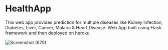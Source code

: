# HealthApp
This web app provides prediction for multiple diseases like Kidney Infection, Diabetes, Liver, Cancer, Malaria & Heart Disease. Web App built using Flask framework and then deployed on heroku.


![Screenshot (670)](https://user-images.githubusercontent.com/55757910/179388616-fd5fd6b9-6e2b-47ef-814d-a8f6b4fb27d2.png)
